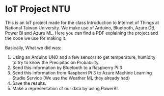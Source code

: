 # IoT Project NTU

This is an IoT project made for the class Introduction to Internet of Things at National Taiwan University.
We make use of Arduino, Bluetooth, Azure DB, Power BI and Azure ML.
Here you can find a PDF explaining the project and the code we use for making it.

Basically, What we did was:
1. Using an Arduino UNO and a few sensors to get temperature, humidity to try to know the Precipitacion Probability.
2. Send this information by Bluetooth to a Raspberry Pi 3
3. Send this information from Raspberri Pi 3 to Azure Machine Learning Studio Service (We use the Weather ML they already had)
4. Save the results.
5. Make a representation of our data by using PowerBI.
